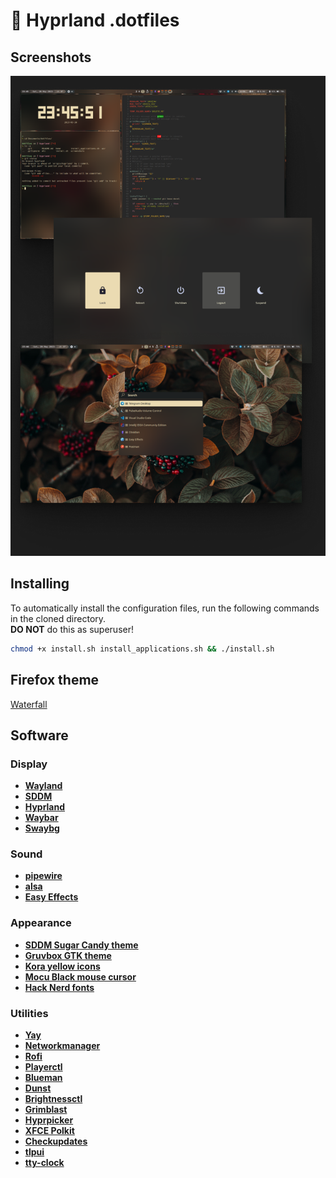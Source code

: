 # 🐧 Hyprland .dotfiles

## Screenshots
![screenshots](screenshots.png)
## Installing
To automatically install the configuration files, run the following commands in the cloned directory.  
**DO NOT** do this as superuser!
```bash
chmod +x install.sh install_applications.sh && ./install.sh
```
## Firefox theme
[Waterfall](https://github.com/crambaud/waterfall)
## Software
### Display
- [**Wayland**](https://wayland.freedesktop.org/)
- [**SDDM**](https://github.com/sddm/sddm)
- [**Hyprland**](https://hyprland.org/)
- [**Waybar**](https://github.com/Alexays/Waybar)
- [**Swaybg**](https://github.com/swaywm/swaybg)
### Sound
- [**pipewire**](https://pipewire.org/)
- [**alsa**](https://www.alsa-project.org/wiki/Main_Page)
- [**Easy Effects**](https://github.com/wwmm/easyeffects)
### Appearance
- [**SDDM Sugar Candy theme**](https://github.com/Kangie/sddm-sugar-candy)
- [**Gruvbox GTK theme**](https://github.com/Fausto-Korpsvart/Gruvbox-GTK-Theme)
- [**Kora yellow icons**](https://www.gnome-look.org/p/1256209)
- [**Mocu Black mouse cursor**](https://github.com/sevmeyer/mocu-xcursor)
- [**Hack Nerd fonts**](https://github.com/ryanoasis/nerd-fonts/tree/master/patched-fonts/Hack)
### Utilities
- [**Yay**](https://github.com/Jguer/yay)
- [**Networkmanager**](https://wiki.archlinux.org/title/NetworkManager)
- [**Rofi**](https://github.com/davatorium/rofi)
- [**Playerctl**](https://github.com/altdesktop/playerctl)
- [**Blueman**](https://github.com/blueman-project/blueman)
- [**Dunst**](https://github.com/dunst-project/dunst)
- [**Brightnessctl**](https://github.com/Hummer12007/brightnessctl)
- [**Grimblast**](https://github.com/hyprwm/contrib)
- [**Hyprpicker**](https://github.com/hyprwm/hyprpicker)
- [**XFCE Polkit**](https://github.com/ncopa/xfce-polkit)
- [**Checkupdates**](https://man.archlinux.org/man/community/pacman-contrib/checkupdates.8.en)
- [**tlpui**](https://github.com/d4nj1/TLPUI)
- [**tty-clock**](https://github.com/xorg62/tty-clock)


